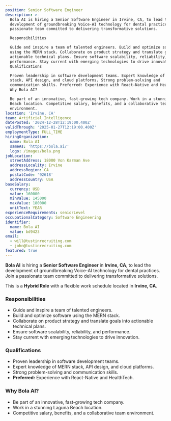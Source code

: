 ```yaml
---
position: Senior Software Engineer
description: >-
  Bola AI is hiring a Senior Software Engineer in Irvine, CA, to lead the
  development of groundbreaking Voice-AI technology for dental practices. Join a
  passionate team committed to delivering transformative solutions.

  Responsibilities

  Guide and inspire a team of talented engineers. Build and optimize software
  using the MERN stack. Collaborate on product strategy and translate goals into
  actionable technical plans. Ensure software scalability, reliability, and
  performance. Stay current with emerging technologies to drive innovation.
  Qualifications

  Proven leadership in software development teams. Expert knowledge of MERN
  stack, API design, and cloud platforms. Strong problem-solving and
  communication skills. Preferred: Experience with React-Native and HealthTech.
  Why Bola AI?

  Be part of an innovative, fast-growing tech company. Work in a stunning Laguna
  Beach location. Competitive salary, benefits, and a collaborative team
  environment.
location: 'Irvine, CA'
team: Artificial Intelligence
datePosted: '2024-12-28T12:19:00.400Z'
validThrough: '2025-01-27T12:19:00.400Z'
employmentType: FULL_TIME
hiringOrganization:
  name: Bola AI
  sameAs: 'https://bola.ai/'
  logo: /images/bola.png
jobLocation:
  streetAddress: 18000 Von Karman Ave
  addressLocality: Irvine
  addressRegion: CA
  postalCode: '92618'
  addressCountry: USA
baseSalary:
  currency: USD
  value: 160000
  minValue: 145000
  maxValue: 180000
  unitText: YEAR
experienceRequirements: seniorLevel
occupationalCategory: Software Engineering
identifier:
  name: Bola AI
  value: bd9423
email:
  - will@tustinrecruiting.com
  - john@tustinrecruiting.com
featured: true
---
```


**Bola AI** is hiring a **Senior Software Engineer** in **Irvine, CA**, to lead the development of groundbreaking Voice-AI technology for dental practices. Join a passionate team committed to delivering transformative solutions.

This is a **Hybrid Role** with a flexible work schedule located in **Irvine, CA**.

### Responsibilities
- Guide and inspire a team of talented engineers.
- Build and optimize software using the MERN stack.
- Collaborate on product strategy and translate goals into actionable technical plans.
- Ensure software scalability, reliability, and performance.
- Stay current with emerging technologies to drive innovation.

### Qualifications
- Proven leadership in software development teams.
- Expert knowledge of MERN stack, API design, and cloud platforms.
- Strong problem-solving and communication skills.
- **Preferred:** Experience with React-Native and HealthTech.

### Why Bola AI?
- Be part of an innovative, fast-growing tech company.
- Work in a stunning Laguna Beach location.
- Competitive salary, benefits, and a collaborative team environment.
